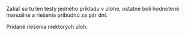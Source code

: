 Zatiaľ sú tu len testy jedného príkladu v úlohe, ostatné boli hodnotené manuálne a riešenia pribudnú za pár dní.

Pridané riešenia niektorých úloh.

